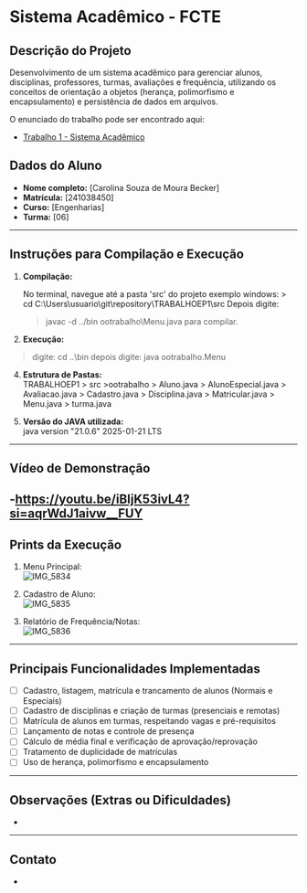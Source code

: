 # Sistema Acadêmico - FCTE

## Descrição do Projeto

Desenvolvimento de um sistema acadêmico para gerenciar alunos, disciplinas, professores, turmas, avaliações e frequência, utilizando os conceitos de orientação a objetos (herança, polimorfismo e encapsulamento) e persistência de dados em arquivos.

O enunciado do trabalho pode ser encontrado aqui:
- [Trabalho 1 - Sistema Acadêmico](https://github.com/lboaventura25/OO-T06_2025.1_UnB_FCTE/blob/main/trabalhos/ep1/README.md)

## Dados do Aluno

- **Nome completo:** [Carolina Souza de Moura Becker]
- **Matrícula:** [241038450]
- **Curso:** [Engenharias]
- **Turma:** [06]

---

## Instruções para Compilação e Execução

1. **Compilação:**

   No terminal, navegue até a pasta 'src' do projeto
   exemplo windows: >    cd C:\Users\usuario\git\repository\TRABALHOEP1\src
   Depois digite:
    >   javac -d ../bin ootrabalho\Menu.java
para compilar.


3. **Execução:**
 > digite: 
 >  cd ..\bin
 > depois digite:
 > java ootrabalho.Menu

4. **Estrutura de Pastas:**  
    TRABALHOEP1
         > src
              >ootrabalho
                  > Aluno.java
                  > AlunoEspecial.java
                  > Avaliacao.java
                  > Cadastro.java
                  > Disciplina.java
                  > Matricular.java
                  > Menu.java
                  > turma.java

3. **Versão do JAVA utilizada:**  
   java version "21.0.6" 2025-01-21 LTS

---

## Vídeo de Demonstração

-https://youtu.be/iBIjK53ivL4?si=aqrWdJ1aivw__FUY
---

## Prints da Execução

1. Menu Principal:  
  ![IMG_5834](https://github.com/user-attachments/assets/808ab8bd-5608-423a-8dd2-093534ce74f1)

2. Cadastro de Aluno:  
   ![IMG_5835](https://github.com/user-attachments/assets/c0940811-521f-4701-9798-d942b920f438)


3. Relatório de Frequência/Notas:  
  ![IMG_5836](https://github.com/user-attachments/assets/e1b7fe4f-d278-4cf3-934e-23c8c260d15f)

---

## Principais Funcionalidades Implementadas

- [ ] Cadastro, listagem, matrícula e trancamento de alunos (Normais e Especiais)
- [ ] Cadastro de disciplinas e criação de turmas (presenciais e remotas)
- [ ] Matrícula de alunos em turmas, respeitando vagas e pré-requisitos
- [ ] Lançamento de notas e controle de presença
- [ ] Cálculo de média final e verificação de aprovação/reprovação
- [ ] Tratamento de duplicidade de matrículas
- [ ] Uso de herança, polimorfismo e encapsulamento

---

## Observações (Extras ou Dificuldades)

- 

---

## Contato

- 
